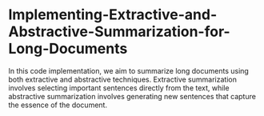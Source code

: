 # Implementing-Extractive-and-Abstractive-Summarization-for-Long-Documents
In this code implementation, we aim to summarize long documents using both extractive and abstractive techniques. Extractive summarization involves selecting important sentences directly from the text, while abstractive summarization involves generating new sentences that capture the essence of the document. 
